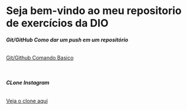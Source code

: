 # Seja bem-vindo ao meu repositorio de exercícios da DIO 

###### ***Git/GitHub Como dar um push em um repositório***

[Git/Github Comando Basico](GitGithub/text.md)

<br>

###### ***CLone Instagram***

[Veja o clone aqui](https://luanthierry.github.io/Tela_Instagram/)
